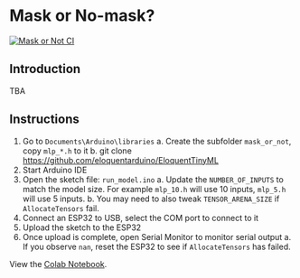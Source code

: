 # Mask or No-mask?

[![Mask or Not CI](https://github.com/lisaong/stackup-workshops/workflows/Mask%20or%20Not%20CI/badge.svg)](https://github.com/lisaong/stackup-workshops/actions?query=workflow%3A%22Mask+or+Not+CI%22)

## Introduction
TBA

## Instructions
1. Go to `Documents\Arduino\libraries`
  a. Create the subfolder `mask_or_not`, copy `mlp_*.h` to it
  b. git clone https://github.com/eloquentarduino/EloquentTinyML
2. Start Arduino IDE
3. Open the sketch file: `run_model.ino`
  a. Update the `NUMBER_OF_INPUTS` to match the model size. For example `mlp_10.h` will use 10 inputs, `mlp_5.h` will use 5 inputs.
  b. You may need to also tweak `TENSOR_ARENA_SIZE` if `AllocateTensors` fail. 
4. Connect an ESP32 to USB, select the COM port to connect to it
5. Upload the sketch to the ESP32
6. Once upload is complete, open Serial Monitor to monitor serial output
  a. If you observe `nan`, reset the ESP32 to see if `AllocateTensors` has failed.

View the [Colab Notebook](mask_or_not.ipynb).